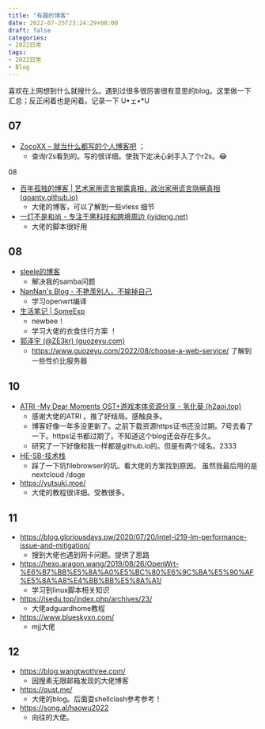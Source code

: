 ```yaml
---
title: "有趣的博客"
date: 2022-07-25T23:24:29+08:00
draft: false
categories:
- 2022日常
tags:
- 2022日常
- Blog
---
```




喜欢在上网想到什么就搜什么。遇到过很多很厉害很有意思的blog。这里做一下汇总；反正闲着也是闲着。记录一下 U•ェ•*U

## 07

- [ZocoXX – 就当什么都写的个人博客吧](https://zocoxx.com/) ；
	- 查询r2s看到的。写的很详细。使我下定决心剁手入了个r2s。😂

08

- [百年孤独的博客 | 艺术家用谎言揭露真相，政治家用谎言隐瞒真相 (qoanty.github.io)](https://qoanty.github.io/)  
	- 大佬的博客，可以了解到一些vless 细节
- [一灯不是和尚 - 专注于黑科技和跨境周边 (iyideng.net)](https://iyideng.net/) 
	- 大佬的脚本很好用

## 08

- [sleele的博客](https://sleele.com/)  
	- 解决我的samba问题
- [NanNan's Blog - 不艳羡别人，不输掉自己](https://blog.nannan.cool/) 
	- 学习openwrt编译
- [生活笔记 | SomeExp](https://someexp.com/post/life-notes/) 
	- newbee！
	- 学习大佬的衣食住行方案 ！
-  [郭泽宇 (@ZE3kr) (guozeyu.com)](https://www.guozeyu.com/) 
	- https://www.guozeyu.com/2022/08/choose-a-web-service/ 了解到一些性价比服务器

## 10

-  [ATRI -My Dear Moments OST+游戏本体资源分享 - 氢化葵 (h2aoi.top)](https://blog.h2aoi.top/2020/atriostgame/)
	- 感谢大佬的ATRI 。推了好结局。感触良多。
	- 博客好像一年多没更新了。之前下载资源https证书还没过期。7号去看了一下。https证书都过期了。不知道这个blog还会存在多久。
	- 研究了一下好像和我一样都是github.io的。但是有两个域名。2333
-   [HE-SB-技术栈](https://tech.he-sb.top/) 
	- 踩了一下坑filebrowser的坑。看大佬的方案找到原因。 虽然我最后用的是nextcloud  /doge
-  https://yutsuki.moe/
	- 大佬的教程很详细。受教很多。
## 11
- https://blog.gloriousdays.pw/2020/07/20/intel-i219-lm-performance-issue-and-mitigation/
	- 搜到大佬也遇到网卡问题。提供了思路
- https://hexo.aragon.wang/2019/08/26/OpenWrt-%E6%B7%BB%E5%8A%A0%E5%BC%80%E6%9C%BA%E5%90%AF%E5%8A%A8%E4%BB%BB%E5%8A%A1/
	- 学习到linux脚本相关知识
- https://isedu.top/index.php/archives/23/
	- 大佬adguardhome教程
- https://www.blueskyxn.com/
	- mjj大佬

## 12
- https://blog.wangtwothree.com/
	- 因搜素无限邮箱发现的大佬博客
- https://qust.me/
	- 大佬的blog。后面耍shellclash参考参考！
- https://song.al/haowu2022
	- 向往的大佬。
